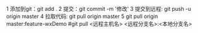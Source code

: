 1 添加到git：git add .
2 提交：git commit -m '修改'
3 提交到远程:  git push -u origin master
4 拉取代码: git pull origin master
5 git pull origin master:feature-wxDemo    #git pull <远程主机名> <远程分支名>:<本地分支名> 
